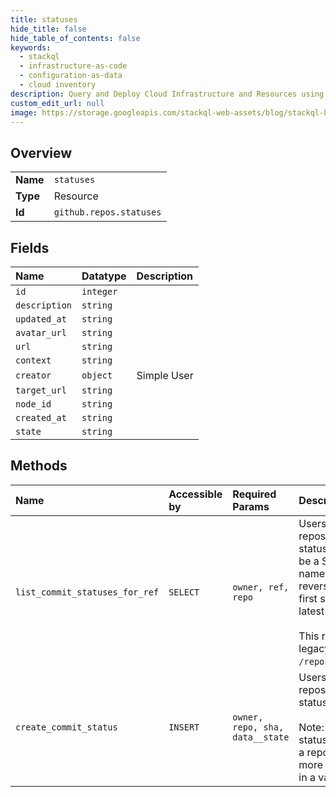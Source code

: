 ```yaml
---
title: statuses
hide_title: false
hide_table_of_contents: false
keywords:
  - stackql
  - infrastructure-as-code
  - configuration-as-data
  - cloud inventory
description: Query and Deploy Cloud Infrastructure and Resources using SQL
custom_edit_url: null
image: https://storage.googleapis.com/stackql-web-assets/blog/stackql-blog-post-featured-image.png
---
```

  
    

## Overview
<table><tbody>
<tr><td><b>Name</b></td><td><code>statuses</code></td></tr>
<tr><td><b>Type</b></td><td>Resource</td></tr>
<tr><td><b>Id</b></td><td><code>github.repos.statuses</code></td></tr>
</tbody></table>

## Fields
| Name | Datatype | Description |
|:-----|:---------|:------------|
| `id` | `integer` |  |
| `description` | `string` |  |
| `updated_at` | `string` |  |
| `avatar_url` | `string` |  |
| `url` | `string` |  |
| `context` | `string` |  |
| `creator` | `object` | Simple User |
| `target_url` | `string` |  |
| `node_id` | `string` |  |
| `created_at` | `string` |  |
| `state` | `string` |  |
## Methods
| Name | Accessible by | Required Params | Description |
|:-----|:--------------|:----------------|:------------|
| `list_commit_statuses_for_ref` | `SELECT` | `owner, ref, repo` | Users with pull access in a repository can view commit statuses for a given ref. The ref can be a SHA, a branch name, or a tag name. Statuses are returned in reverse chronological order. The first status in the list will be the latest one.<br /><br />This resource is also available via a legacy route: `GET /repos/:owner/:repo/statuses/:ref`. |
| `create_commit_status` | `INSERT` | `owner, repo, sha, data__state` | Users with push access in a repository can create commit statuses for a given SHA.<br /><br />Note: there is a limit of 1000 statuses per `sha` and `context` within a repository. Attempts to create more than 1000 statuses will result in a validation error. |
